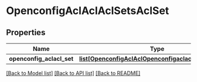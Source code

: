 # OpenconfigAclAclAclSetsAclSet

## Properties
Name | Type | Description | Notes
------------ | ------------- | ------------- | -------------
**openconfig_aclacl_set** | [**list[OpenconfigAclAclOpenconfigaclaclAclsetsAclset]**](OpenconfigAclAclOpenconfigaclaclAclsetsAclset.md) |  | [optional] 

[[Back to Model list]](../README.md#documentation-for-models) [[Back to API list]](../README.md#documentation-for-api-endpoints) [[Back to README]](../README.md)


